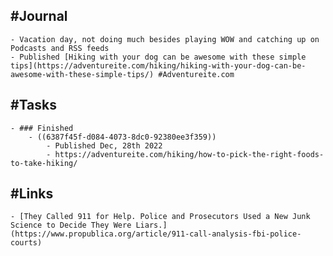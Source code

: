 ## #Journal
	- Vacation day, not doing much besides playing WOW and catching up on Podcasts and RSS feeds
	- Published [Hiking with your dog can be awesome with these simple tips](https://adventureite.com/hiking/hiking-with-your-dog-can-be-awesome-with-these-simple-tips/) #Adventureite.com
## #Tasks
	- ### Finished
		- ((6387f45f-d084-4073-8dc0-92380ee3f359))
			- Published Dec, 28th 2022
			- https://adventureite.com/hiking/how-to-pick-the-right-foods-to-take-hiking/
## #Links
	- [They Called 911 for Help. Police and Prosecutors Used a New Junk Science to Decide They Were Liars.](https://www.propublica.org/article/911-call-analysis-fbi-police-courts)